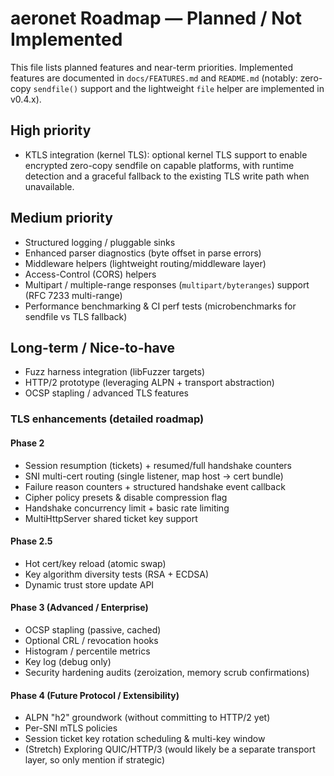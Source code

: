 # aeronet Roadmap — Planned / Not Implemented

This file lists planned features and near-term priorities. Implemented features are documented in `docs/FEATURES.md` and `README.md` (notably: zero-copy `sendfile()` support and the lightweight `file` helper are implemented in v0.4.x).

## High priority

- KTLS integration (kernel TLS): optional kernel TLS support to enable encrypted zero-copy sendfile on capable
  platforms, with runtime detection and a graceful fallback to the existing TLS write path when unavailable.

## Medium priority

- Structured logging / pluggable sinks
- Enhanced parser diagnostics (byte offset in parse errors)
- Middleware helpers (lightweight routing/middleware layer)
- Access-Control (CORS) helpers
- Multipart / multiple-range responses (`multipart/byteranges`) support (RFC 7233 multi-range)
- Performance benchmarking & CI perf tests (microbenchmarks for sendfile vs TLS fallback)

## Long-term / Nice-to-have

- Fuzz harness integration (libFuzzer targets)
- HTTP/2 prototype (leveraging ALPN + transport abstraction)
- OCSP stapling / advanced TLS features

### TLS enhancements (detailed roadmap)

#### Phase 2

- Session resumption (tickets) + resumed/full handshake counters
- SNI multi-cert routing (single listener, map host -> cert bundle)
- Failure reason counters + structured handshake event callback
- Cipher policy presets & disable compression flag
- Handshake concurrency limit + basic rate limiting
- MultiHttpServer shared ticket key support

#### Phase 2.5

- Hot cert/key reload (atomic swap)
- Key algorithm diversity tests (RSA + ECDSA)
- Dynamic trust store update API

#### Phase 3 (Advanced / Enterprise)

- OCSP stapling (passive, cached)
- Optional CRL / revocation hooks
- Histogram / percentile metrics
- Key log (debug only)
- Security hardening audits (zeroization, memory scrub confirmations)

#### Phase 4 (Future Protocol / Extensibility)

- ALPN "h2" groundwork (without committing to HTTP/2 yet)
- Per-SNI mTLS policies
- Session ticket key rotation scheduling & multi-key window
- (Stretch) Exploring QUIC/HTTP/3 (would likely be a separate transport layer, so only mention if strategic)
